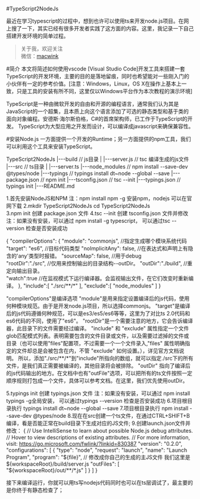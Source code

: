 #TypeScript2NodeJs

最近在学习typescript的过程中，想到也许可以使用ts来开发node.js项目。在网上搜了一下，其实已经有很多开发者实践了这方面的内容。这里，我记录一下自己搭建开发环境的简单过程。

> 关于我，欢迎关注  
  微信：[macwink]()  

#简介
本文将简述如何使用vscode [Visual Studio Code]开发工具来搭建一套TypeScript的开发环境，主要的目的是落地留痕，同时也希望能对一些刚入门的小伙伴有一定的参考价值。[注意：Windows，Linux，OS X在操作上基本上一致，只是工具的安装有所不同，这里仅以Windows平台作为本次教程的演示环境]

TypeScript是一种由微软开发的自由和开源的编程语言，通常我们认为其是JavaScript的一个超集，且本质上向这个语言添加了可选的静态类型和基于类的面向对象编程。安德斯·海尔斯伯格，C#的首席架构师，已工作于TypeScript的开发。
TypeScript为大型应用之开发而设计，可以编译成javascript来确保兼容性。

#安装Node.js
一方面提供一个开发的Runtime；另一方面提供的npm工具，我们可以利用这个工具来安装TypeScript。

TypeScript2NodeJs
|---build                 // js目录
|  |---server.js          // tsc 编译生成的js文件
|---src                   // ts目录
|  |---server.ts
|---node_modules          // npm install --save-dev @types/node
|---typings               // typings install dt~node --global --save
|---package.json          // npm init
|---tsconfig.json         // tsc --init
|---typings.json          // typings init
|---README.md

1.首先安装NodeJS和NPM 注：npm install npm -g 安装npm，nodejs 可以在官网下载
2.mkdir TypeScript2NodeJs cd TypeScript2NodeJs\
3.npm init 创建 package.json 文件
4.tsc --init 创建 tsconfig.json 文件并修改 注：如果没有安装，可以通过 npm install -g typescript， 可以通过tsc --version 检查是否安装成功

{
    "compilerOptions": {
        "module": "commonjs",   //指定生成哪个模块系统代码
        "target": "es6",        //目标代码类型
        "noImplicitAny": false, //在表达式和声明上有隐含的'any'类型时报错。
        "sourceMap": false,     //用于debug   
        "rootDir":"./src",      //仅用来控制输出的目录结构--outDir。
        "outDir":"./build",     //重定向输出目录。   
        "watch":true            //在监视模式下运行编译器。会监视输出文件，在它们改变时重新编译。
    },
    "include":[
        "./src/**/*"
    ],
    "exclude":[
        "node_modules"
    ]
}

"compilerOptions"是编译选项
"module"是用来指定设置编译后的js代码，使用何种模块规范。由于是开发node.js项目，所以选择commonjs。
"target"是编译后的js代码遵循何种规范，可以是es3/es5/es6等等，这里为了对比ts 2.0代码和es6代码的不同，使用了"es6"。
"rootDir"是一个需要注意的地方，它会告诉编译器，此目录下的文件需要经过编译。
"include" 和 "exclude" 属性指定一个文件glob匹配模式列表。表明需要包含的文件目录或文件，以及需要过滤掉的文件或目录（也可以使用"files"配置项，不过需要一个一个文件录入,"files" 属性明确指定的文件却总是会被包含在内，不管 "exclude" 如何设置。），详见官方文档说明。
所以，添加"./src/**/*"到"include"所指向的数组，就可以指定./src下的所有文件，是我们真正需要被编译的，其他目录将会被排除。
"outDir" 指向了编译后的js代码输出的地方。在文档中也有"outFile"选项，可以把所有的ts文件按照一定顺序规则打包成一个文件，具体可以参考文档。在这里，我们优先使用outDir。

5.typings init 创建 typings.json 文件  注：如果没有安装，可以通过 npm install typings -g全局安装， 可以通过typings --version 检查是否安装成功
6.项目根目录执行 typings install dt~node --global --save
7.项目根目录执行 npm install --save-dev @types/node
8.现在在src创建一个ts文件，在通过CTRL+SHIFT+B编译，看是否能正常在build目录下生成对应的JS文件;
9.创建launch.json文件并修改：
{
    // Use IntelliSense to learn about possible Node.js debug attributes.
    // Hover to view descriptions of existing attributes.
    // For more information, visit: https://go.microsoft.com/fwlink/?linkid=830387
    "version": "0.2.0",
    "configurations": [
        {
            "type": "node",
            "request": "launch",
            "name": "Launch Program",
            "program": "${file}",  // 修改成你自己的生成的主JS文件 我们这里是 ${workspaceRoot}/build/server.js
            "outFiles": [
                "${workspaceRoot}/out/**/*.js"
            ]
        }
    ]
}

接下来编译运行，你就可以用ts写nodejs代码同时也可以在ts层调试了，最主要的是你终于有静态检查了；

